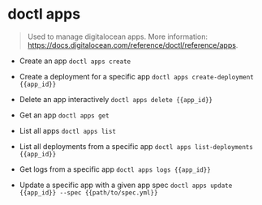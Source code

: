 # doctl apps
> Used to manage digitalocean apps.
> More information: <https://docs.digitalocean.com/reference/doctl/reference/apps>.

- Create an app
`doctl apps create`

- Create a deployment for a specific app
`doctl apps create-deployment {{app_id}}`

- Delete an app interactively
`doctl apps delete {{app_id}}`

- Get an app
`doctl apps get`

- List all apps
`doctl apps list`

- List all deployments from a specific app
`doctl apps list-deployments {{app_id}}`

- Get logs from a specific app
`doctl apps logs {{app_id}}`

- Update a specific app with a given app spec
`doctl apps update {{app_id}} --spec {{path/to/spec.yml}}`
